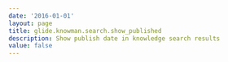 ```yaml
---
date: '2016-01-01'
layout: page
title: glide.knowman.search.show_published
description: Show publish date in knowledge search results
value: false
---
```

